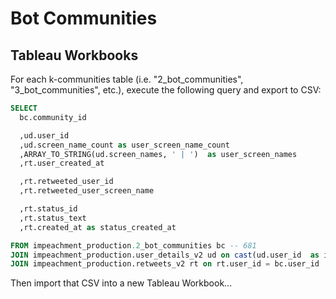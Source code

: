 # Bot Communities

## Tableau Workbooks

For each k-communities table (i.e. "2_bot_communities", "3_bot_communities", etc.), execute the following query and export to CSV:

```sql
SELECT
  bc.community_id

  ,ud.user_id
  ,ud.screen_name_count as user_screen_name_count
  ,ARRAY_TO_STRING(ud.screen_names, ' | ')  as user_screen_names
  ,rt.user_created_at

  ,rt.retweeted_user_id
  ,rt.retweeted_user_screen_name

  ,rt.status_id
  ,rt.status_text
  ,rt.created_at as status_created_at

FROM impeachment_production.2_bot_communities bc -- 681
JOIN impeachment_production.user_details_v2 ud on cast(ud.user_id  as int64) = bc.user_id
JOIN impeachment_production.retweets_v2 rt on rt.user_id = bc.user_id
```

Then import that CSV into a new Tableau Workbook...
